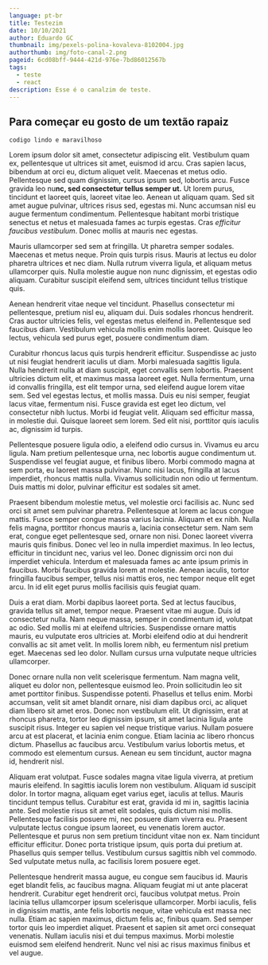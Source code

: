 ```yaml
---
language: pt-br
title: Testezim
date: 10/10/2021
author: Eduardo GC
thumbnail: img/pexels-polina-kovaleva-8102004.jpg
authorthumb: img/foto-canal-2.png
pageid: 6cd08bff-9444-421d-976e-7bd86012567b
tags:
  - teste
  - react
description: Esse é o canalzim de teste.
---
```

## Para começar eu gosto de um textão rapaiz

`codigo lindo e maravilhoso`

Lorem ipsum dolor sit amet, consectetur adipiscing elit. Vestibulum quam ex, pellentesque ut ultrices sit amet, euismod id arcu. Cras sapien lacus, bibendum at orci eu, dictum aliquet velit. Maecenas et metus odio. Pellentesque sed quam dignissim, cursus ipsum sed, lobortis arcu. Fusce gravida leo nu**nc, sed consectetur tellus semper ut.** Ut lorem purus, tincidunt et laoreet quis, laoreet vitae leo. Aenean ut aliquam quam. Sed sit amet augue pulvinar, ultrices risus sed, egestas mi. Nunc accumsan nisl eu augue fermentum condimentum. Pellentesque habitant morbi tristique senectus et netus et malesuada fames ac turpis egestas. Cras *efficitur faucibus vestibulum*. Donec mollis at mauris nec egestas.

Mauris ullamcorper sed sem at fringilla. Ut pharetra semper sodales. Maecenas et metus neque. Proin quis turpis risus. Mauris at lectus eu dolor pharetra ultrices et nec diam. Nulla rutrum viverra ligula, et aliquam metus ullamcorper quis. Nulla molestie augue non nunc dignissim, et egestas odio aliquam. Curabitur suscipit eleifend sem, ultrices tincidunt tellus tristique quis.

Aenean hendrerit vitae neque vel tincidunt. Phasellus consectetur mi pellentesque, pretium nisl eu, aliquam dui. Duis sodales rhoncus hendrerit. Cras auctor ultricies felis, vel egestas metus eleifend in. Pellentesque sed faucibus diam. Vestibulum vehicula mollis enim mollis laoreet. Quisque leo lectus, vehicula sed purus eget, posuere condimentum diam.

Curabitur rhoncus lacus quis turpis hendrerit efficitur. Suspendisse ac justo ut nisi feugiat hendrerit iaculis ut diam. Morbi malesuada sagittis ligula. Nulla hendrerit nulla at diam suscipit, eget convallis sem lobortis. Praesent ultricies dictum elit, et maximus massa laoreet eget. Nulla fermentum, urna id convallis fringilla, est elit tempor urna, sed eleifend augue lorem vitae sem. Sed vel egestas lectus, et mollis massa. Duis eu nisi semper, feugiat lacus vitae, fermentum nisi. Fusce gravida est eget leo dictum, vel consectetur nibh luctus. Morbi id feugiat velit. Aliquam sed efficitur massa, in molestie dui. Quisque laoreet sem lorem. Sed elit nisi, porttitor quis iaculis ac, dignissim id turpis.

Pellentesque posuere ligula odio, a eleifend odio cursus in. Vivamus eu arcu ligula. Nam pretium pellentesque urna, nec lobortis augue condimentum ut. Suspendisse vel feugiat augue, et finibus libero. Morbi commodo magna at sem porta, eu laoreet massa pulvinar. Nunc nisi lacus, fringilla at lacus imperdiet, rhoncus mattis nulla. Vivamus sollicitudin non odio ut fermentum. Duis mattis mi dolor, pulvinar efficitur est sodales sit amet.

Praesent bibendum molestie metus, vel molestie orci facilisis ac. Nunc sed orci sit amet sem pulvinar pharetra. Pellentesque at lorem ac lacus congue mattis. Fusce semper congue massa varius lacinia. Aliquam et ex nibh. Nulla felis magna, porttitor rhoncus mauris a, lacinia consectetur sem. Nam sem erat, congue eget pellentesque sed, ornare non nisi. Donec laoreet viverra mauris quis finibus. Donec vel leo in nulla imperdiet maximus. In leo lectus, efficitur in tincidunt nec, varius vel leo. Donec dignissim orci non dui imperdiet vehicula. Interdum et malesuada fames ac ante ipsum primis in faucibus. Morbi faucibus gravida lorem at molestie. Aenean iaculis, tortor fringilla faucibus semper, tellus nisi mattis eros, nec tempor neque elit eget arcu. In id elit eget purus mollis facilisis quis feugiat quam.

Duis a erat diam. Morbi dapibus laoreet porta. Sed at lectus faucibus, gravida tellus sit amet, tempor neque. Praesent vitae mi augue. Duis id consectetur nulla. Nam neque massa, semper in condimentum id, volutpat ac odio. Sed mollis mi at eleifend ultricies. Suspendisse ornare mattis mauris, eu vulputate eros ultricies at. Morbi eleifend odio at dui hendrerit convallis ac sit amet velit. In mollis lorem nibh, eu fermentum nisl pretium eget. Maecenas sed leo dolor. Nullam cursus urna vulputate neque ultricies ullamcorper.

Donec ornare nulla non velit scelerisque fermentum. Nam magna velit, aliquet eu dolor non, pellentesque euismod leo. Proin sollicitudin leo sit amet porttitor finibus. Suspendisse potenti. Phasellus et tellus enim. Morbi accumsan, velit sit amet blandit ornare, nisi diam dapibus orci, ac aliquet diam libero sit amet eros. Donec non vestibulum elit. Ut dignissim, erat at rhoncus pharetra, tortor leo dignissim ipsum, sit amet lacinia ligula ante suscipit risus. Integer eu sapien vel neque tristique varius. Nullam posuere arcu at est placerat, et lacinia enim congue. Etiam lacinia ac libero rhoncus dictum. Phasellus ac faucibus arcu. Vestibulum varius lobortis metus, et commodo est elementum cursus. Aenean eu sem tincidunt, auctor magna id, hendrerit nisl.

Aliquam erat volutpat. Fusce sodales magna vitae ligula viverra, at pretium mauris eleifend. In sagittis iaculis lorem non vestibulum. Aliquam id suscipit dolor. In tortor magna, aliquam eget varius eget, iaculis at tellus. Mauris tincidunt tempus tellus. Curabitur est erat, gravida id mi in, sagittis lacinia ante. Sed molestie risus sit amet elit sodales, quis dictum nisi mollis. Pellentesque facilisis posuere mi, nec posuere diam viverra eu. Praesent vulputate lectus congue ipsum laoreet, eu venenatis lorem auctor. Pellentesque et purus non sem pretium tincidunt vitae non ex. Nam tincidunt efficitur efficitur. Donec porta tristique ipsum, quis porta dui pretium at. Phasellus quis semper tellus. Vestibulum cursus sagittis nibh vel commodo. Sed vulputate metus nulla, ac facilisis lorem posuere eget.

Pellentesque hendrerit massa augue, eu congue sem faucibus id. Mauris eget blandit felis, ac faucibus magna. Aliquam feugiat mi ut ante placerat hendrerit. Curabitur eget hendrerit orci, faucibus volutpat metus. Proin lacinia tellus ullamcorper ipsum scelerisque ullamcorper. Morbi iaculis, felis in dignissim mattis, ante felis lobortis neque, vitae vehicula est massa nec nulla. Etiam ac sapien maximus, dictum felis ac, finibus quam. Sed semper tortor quis leo imperdiet aliquet. Praesent et sapien sit amet orci consequat venenatis. Nullam iaculis nisi et dui tempus maximus. Morbi molestie euismod sem eleifend hendrerit. Nunc vel nisi ac risus maximus finibus et vel augue.